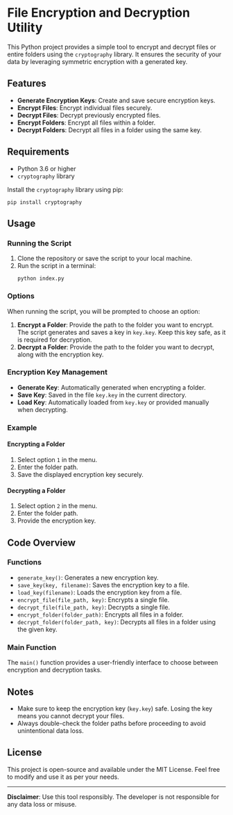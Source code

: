 # File Encryption and Decryption Utility

This Python project provides a simple tool to encrypt and decrypt files or entire folders using the `cryptography` library. It ensures the security of your data by leveraging symmetric encryption with a generated key.

## Features

- **Generate Encryption Keys**: Create and save secure encryption keys.
- **Encrypt Files**: Encrypt individual files securely.
- **Decrypt Files**: Decrypt previously encrypted files.
- **Encrypt Folders**: Encrypt all files within a folder.
- **Decrypt Folders**: Decrypt all files in a folder using the same key.

## Requirements

- Python 3.6 or higher
- `cryptography` library

Install the `cryptography` library using pip:

<pre><code>pip install cryptography</code></pre>

## Usage

### Running the Script

1. Clone the repository or save the script to your local machine.
2. Run the script in a terminal:
   <pre><code>python index.py</code></pre>

### Options

When running the script, you will be prompted to choose an option:

1. **Encrypt a Folder**: Provide the path to the folder you want to encrypt. The script generates and saves a key in `key.key`. Keep this key safe, as it is required for decryption.
2. **Decrypt a Folder**: Provide the path to the folder you want to decrypt, along with the encryption key.

### Encryption Key Management

- **Generate Key**: Automatically generated when encrypting a folder.
- **Save Key**: Saved in the file `key.key` in the current directory.
- **Load Key**: Automatically loaded from `key.key` or provided manually when decrypting.

### Example

#### Encrypting a Folder

1. Select option `1` in the menu.
2. Enter the folder path.
3. Save the displayed encryption key securely.

#### Decrypting a Folder

1. Select option `2` in the menu.
2. Enter the folder path.
3. Provide the encryption key.

## Code Overview

### Functions

- `generate_key()`: Generates a new encryption key.
- `save_key(key, filename)`: Saves the encryption key to a file.
- `load_key(filename)`: Loads the encryption key from a file.
- `encrypt_file(file_path, key)`: Encrypts a single file.
- `decrypt_file(file_path, key)`: Decrypts a single file.
- `encrypt_folder(folder_path)`: Encrypts all files in a folder.
- `decrypt_folder(folder_path, key)`: Decrypts all files in a folder using the given key.

### Main Function

The `main()` function provides a user-friendly interface to choose between encryption and decryption tasks.

## Notes

- Make sure to keep the encryption key (`key.key`) safe. Losing the key means you cannot decrypt your files.
- Always double-check the folder paths before proceeding to avoid unintentional data loss.

## License

This project is open-source and available under the MIT License. Feel free to modify and use it as per your needs.

---
**Disclaimer**: Use this tool responsibly. The developer is not responsible for any data loss or misuse.
